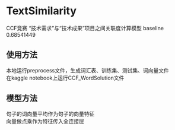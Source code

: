 # TextSimilarity
CCF竞赛 “技术需求”与“技术成果”项目之间关联度计算模型 baseline 0.68541449

## 使用方法
本地运行preprocess文件，生成词汇表、训练集、测试集、词向量文件   
在kaggle notebook上运行CCF_WordSolution文件

## 模型方法
句子的词向量平均作为句子的向量特征  
向量做点乘作为特征传入全连接层

